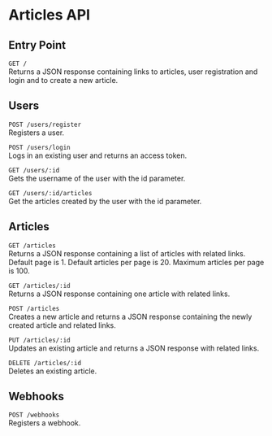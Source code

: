 # Articles API

## Entry Point

`GET /`   
Returns a JSON response containing links to articles, user registration and login and to create a new article.

## Users

`POST /users/register`   
Registers a user.

`POST /users/login`   
Logs in an existing user and returns an access token.

`GET /users/:id`   
Gets the username of the user with the id parameter.

`GET /users/:id/articles`   
Get the articles created by the user with the id parameter.

## Articles

`GET /articles`    
Returns a JSON response containing a list of articles with related links. Default page is 1. Default articles per page is 20. Maximum articles per page is 100.

`GET /articles/:id`   
Returns a JSON response containing one article with related links.

`POST /articles`    
Creates a new article and returns a JSON response containing the newly created article and related links.

`PUT /articles/:id`   
Updates an existing article and returns a JSON response with related links.

`DELETE /articles/:id`    
Deletes an existing article.

## Webhooks

`POST /webhooks`    
Registers a webhook.
